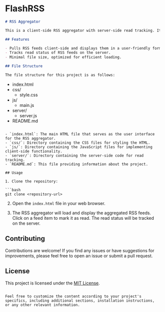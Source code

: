 # FlashRSS

```markdown
# RSS Aggregator

This is a client-side RSS aggregator with server-side read tracking. It allows users to aggregate and read RSS feeds while keeping track of read status on the server. The styling of the aggregator is inspired by https://news.ycombinator.com.

## Features

- Pulls RSS feeds client-side and displays them in a user-friendly format.
- Tracks read status of RSS feeds on the server.
- Minimal file size, optimized for efficient loading.

## File Structure

The file structure for this project is as follows:

```
- index.html
- css/
  - style.css
- js/
  - main.js
- server/
  - server.js
- README.md
```

- `index.html`: The main HTML file that serves as the user interface for the RSS aggregator.
- `css/`: Directory containing the CSS files for styling the HTML.
- `js/`: Directory containing the JavaScript files for implementing client-side functionality.
- `server/`: Directory containing the server-side code for read tracking.
- `README.md`: This file providing information about the project.

## Usage

1. Clone the repository:

```bash
git clone <repository-url>
```

2. Open the `index.html` file in your web browser.

3. The RSS aggregator will load and display the aggregated RSS feeds. Click on a feed item to mark it as read. The read status will be tracked on the server.

## Contributing

Contributions are welcome! If you find any issues or have suggestions for improvements, please feel free to open an issue or submit a pull request.

## License

This project is licensed under the [MIT License](LICENSE).

```

Feel free to customize the content according to your project's specifics, including additional sections, installation instructions, or any other relevant information.
